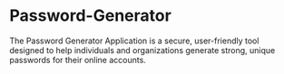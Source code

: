 # Password-Generator
The Password Generator Application is a secure, user-friendly tool designed to help individuals and organizations generate strong, unique passwords for their online accounts.

